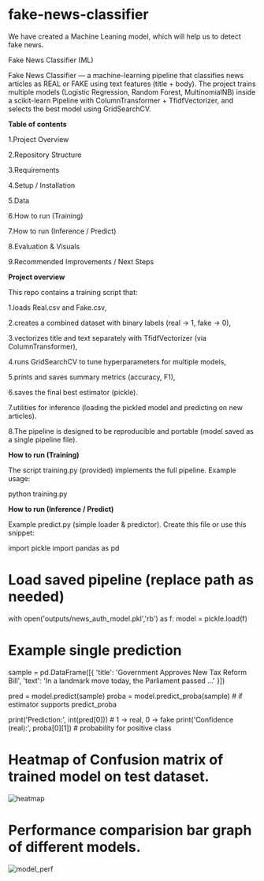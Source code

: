 # fake-news-classifier
We have created a Machine Leaning model, which will help us to detect fake news.

Fake News Classifier (ML)

Fake News Classifier — a machine-learning pipeline that classifies news articles as REAL or FAKE using text features (title + body). The project trains multiple models (Logistic Regression, Random Forest, MultinomialNB) inside a scikit-learn Pipeline with ColumnTransformer + TfidfVectorizer, and selects the best model using GridSearchCV.

**Table of contents**

  1.Project Overview

  2.Repository Structure

  3.Requirements

  4.Setup / Installation

  5.Data

  6.How to run (Training)

  7.How to run (Inference / Predict)

  8.Evaluation & Visuals

  9.Recommended Improvements / Next Steps



**Project overview**

This repo contains a training script that:

  1.loads Real.csv and Fake.csv,
  
  2.creates a combined dataset with binary labels (real → 1, fake → 0),
  
  3.vectorizes title and text separately with TfidfVectorizer (via ColumnTransformer),
  
  4.runs GridSearchCV to tune hyperparameters for multiple models,
  
  5.prints and saves summary metrics (accuracy, F1),
  
  6.saves the final best estimator (pickle).
  
  7.utilities for inference (loading the pickled model and predicting on new articles).
  
  8.The pipeline is designed to be reproducible and portable (model saved as a single pipeline file).







**How to run (Training)**

The script training.py (provided) implements the full pipeline. Example usage:

python training.py



**How to run (Inference / Predict)**

Example predict.py (simple loader & predictor). Create this file or use this snippet:

import pickle
import pandas as pd


# Load saved pipeline (replace path as needed)
with open('outputs/news_auth_model.pkl','rb') as f:
    model = pickle.load(f)

# Example single prediction
sample = pd.DataFrame([{
    'title': 'Government Approves New Tax Reform Bill',
    'text': 'In a landmark move today, the Parliament passed ...'
}])

pred = model.predict(sample)
proba = model.predict_proba(sample)  # if estimator supports predict_proba

print('Prediction:', int(pred[0]))        # 1 -> real, 0 -> fake
print('Confidence (real):', proba[0][1]) # probability for positive class

# Heatmap of Confusion matrix of trained model on test dataset.
![heatmap](https://github.com/user-attachments/assets/d7af0454-04e1-4395-9e65-a0dd4bcfe5d8)

# Performance comparision bar graph of different models.
![model_perf](https://github.com/user-attachments/assets/2ae7072c-b28d-4d68-95d1-b87ec55c7ff0)
